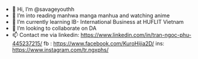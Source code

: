 - 👋 Hi, I’m @savageyouthh
- 👀 I’m into reading manhwa manga manhua and watching anime
- 🌱 I’m currently learning IB- International Business at HUFLIT Vietnam
- 💞️ I’m looking to collaborate on DA
- 📫 Contact me via 
linkedin: https://www.linkedin.com/in/tran-ngoc-phu-445237215/
fb : https://www.facebook.com/KuroHijia2D/
ins: https://www.instagram.com/tr.ngxphs/

<!---
savageyouthh/savageyouthh means being wild and risky 
